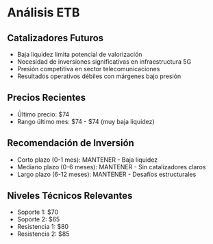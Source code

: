 # Análisis ETB

## Catalizadores Futuros

- Baja liquidez limita potencial de valorización
- Necesidad de inversiones significativas en infraestructura 5G
- Presión competitiva en sector telecomunicaciones
- Resultados operativos débiles con márgenes bajo presión

## Precios Recientes

- Último precio: $74
- Rango último mes: $74 - $74 (muy baja liquidez)

## Recomendación de Inversión

- Corto plazo (0-1 mes): MANTENER - Baja liquidez
- Mediano plazo (0-6 meses): MANTENER - Sin catalizadores claros
- Largo plazo (6-12 meses): MANTENER - Desafíos estructurales

## Niveles Técnicos Relevantes

- Soporte 1: $70
- Soporte 2: $65
- Resistencia 1: $80
- Resistencia 2: $85

